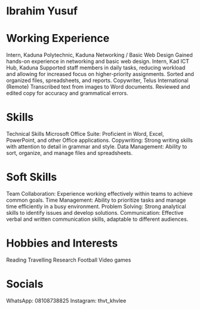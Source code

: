# Ibrahim Yusuf 


# Working Experience
Intern, Kaduna Polytechnic, Kaduna
Networking / Basic Web Design
Gained hands-on experience in networking and basic web design.
Intern, Kad ICT Hub, Kaduna
Supported staff members in daily tasks, reducing workload and allowing for increased focus on higher-priority assignments.
Sorted and organized files, spreadsheets, and reports.
Copywriter, Telus International (Remote)
Transcribed text from images to Word documents.
Reviewed and edited copy for accuracy and grammatical errors.




# Skills
Technical Skills
Microsoft Office Suite: Proficient in Word, Excel, PowerPoint, and other Office applications.
Copywriting: Strong writing skills with attention to detail in grammar and style.
Data Management: Ability to sort, organize, and manage files and spreadsheets.
# Soft Skills
Team Collaboration: Experience working effectively within teams to achieve common goals.
Time Management: Ability to prioritize tasks and manage time efficiently in a busy environment.
Problem Solving: Strong analytical skills to identify issues and develop solutions.
Communication: Effective verbal and written communication skills, adaptable to different audiences.




# Hobbies and Interests
Reading
Travelling
Research
Football
Video games


# Socials
WhatsApp: 08108738825
Instagram: thvt_khvlee
